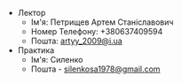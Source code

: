 - Лектор
  - Ім'я: Петрищев Артем Станіславович
  - Номер Телефону: +380637409594
  - Пошта: artyy_2009@i.ua
- Практика
	- Ім'я: Силенко
	- Пошта - silenkosa1978@gmail.com
